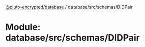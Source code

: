 [@pluto-encrypted/database](../README.md) / database/src/schemas/DIDPair

# Module: database/src/schemas/DIDPair
